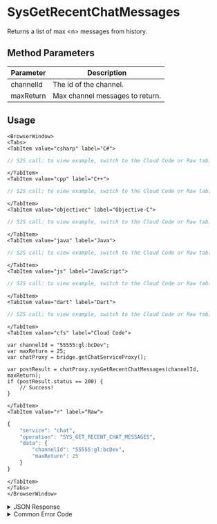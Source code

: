 # SysGetRecentChatMessages

Returns a list of max \<n\> messages from history.

<PartialServop service_name="chat" operation_name="SYS_GET_RECENT_CHAT_MESSAGES" />

## Method Parameters

| Parameter | Description                     |
| --------- | ------------------------------- |
| channelId | The id of the channel.          |
| maxReturn | Max channel messages to return. |

## Usage

```mdx-code-block
<BrowserWindow>
<Tabs>
<TabItem value="csharp" label="C#">
```

```csharp
// S2S call: to view example, switch to the Cloud Code or Raw tab.
```

```mdx-code-block
</TabItem>
<TabItem value="cpp" label="C++">
```

```cpp
// S2S call: to view example, switch to the Cloud Code or Raw tab.
```

```mdx-code-block
</TabItem>
<TabItem value="objectivec" label="Objective-C">
```

```objectivec
// S2S call: to view example, switch to the Cloud Code or Raw tab.
```

```mdx-code-block
</TabItem>
<TabItem value="java" label="Java">
```

```java
// S2S call: to view example, switch to the Cloud Code or Raw tab.
```

```mdx-code-block
</TabItem>
<TabItem value="js" label="JavaScript">
```

```javascript
// S2S call: to view example, switch to the Cloud Code or Raw tab.
```

```mdx-code-block
</TabItem>
<TabItem value="dart" label="Dart">
```

```dart
// S2S call: to view example, switch to the Cloud Code or Raw tab.
```

```mdx-code-block
</TabItem>
<TabItem value="cfs" label="Cloud Code">
```

```cfscript
var channelId = "55555:gl:bcDev";
var maxReturn = 25;
var chatProxy = bridge.getChatServiceProxy();

var postResult = chatProxy.sysGetRecentChatMessages(channelId, maxReturn);
if (postResult.status == 200) {
    // Success!
}
```

```mdx-code-block
</TabItem>
<TabItem value="r" label="Raw">
```

```r
{
	"service": "chat",
	"operation": "SYS_GET_RECENT_CHAT_MESSAGES",
	"data": {
		"channelId": "55555:gl:bcDev",
		"maxReturn": 25
	}
}
```

```mdx-code-block
</TabItem>
</Tabs>
</BrowserWindow>
```

<details>
<summary>JSON Response</summary>

```json
{
    "status": 200,
    "data": {
        "messages": [
            {
                "date": 1529947494687,
                "ver": 1,
                "msgId": "783333117279792",
                "from": {
                    "id": "f0bdf734-f5ed-4617-8f40-62795dc82932",
                    "name": "Paul Winterhalder",
                    "pic": null
                },
                "chId": "55555:gl:<%= data.branding.productName %>Dev",
                "content": {
                    "text": "This is a test"
                }
            },
            {
                "date": 1529948166604,
                "ver": 1,
                "msgId": "783333461301297",
                "from": {
                    "id": "3b87aaa8-b47a-4096-9809-ce0da77ae60d",
                    "name": "",
                    "pic": null
                },
                "chId": "55555:gl:<%= data.branding.productName %>Dev",
                "content": {
                    "text": "Hello world"
                }
            }
        ]
    }
}
```

</details>

<details>
<summary>Common Error Code</summary>

### Status Codes

| Code  | Name                      | Description                          |
| ----- | ------------------------- | ------------------------------------ |
| 40601 | RTT_NOT_ENABLED           | RTT must be enabled for this feature |
| 40603 | CHAT_UNRECOGNIZED_CHANNEL | The specified channel is invalid     |
| 40616 | CLOUD_CODE_ONLY           | Method only available via cloud code |

</details>
